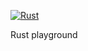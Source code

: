 [![Rust](https://github.com/user4223/pacman/actions/workflows/rust.yml/badge.svg)](https://github.com/user4223/pacman/actions/workflows/rust.yml)

Rust playground